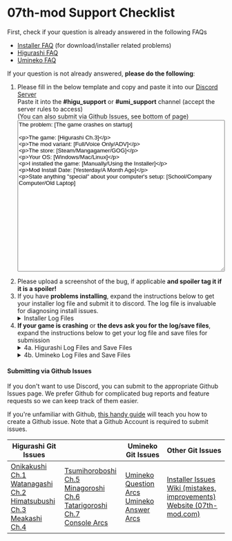 # 07th-mod Support Checklist

First, check if your question is already answered in the following FAQs

- [Installer FAQ](https://07th-mod.com/wiki/Installer/faq/) (for download/installer related problems)
- [Higurashi FAQ](https://07th-mod.com/wiki/Higurashi/FAQ/)
- [Umineko FAQ](https://07th-mod.com/wiki/Umineko/Umineko-Part-0-TroubleShooting-and-FAQ/)

If your question is not already answered, **please do the following**:

<ol>
<li>Please fill in the below template and copy and paste it into our <a href=https://discord.gg/pf5VhF9>Discord Server</a><br>
Paste it into the <b>#higu_support</b> or <b>#umi_support</b> channel (accept the server rules to access)<br>
(You can also submit via Github Issues, see bottom of page)
<textarea style="width:100%;height: 350px;font-family:Arial, Helvetica, sans-serif">
The problem: [The game crashes on startup]

The game: [Higurashi Ch.3]

The mod variant: [Full/Voice Only/ADV]

The store: [Steam/Mangagamer/GOG]

Your OS: [Windows/Mac/Linux]

I installed the game: [Manually/Using the Installer]

Mod Install Date: [Yesterday/A Month Ago]

State anything "special" about your computer's setup: [School/Company Computer/Old Laptop]
</textarea>
</li>
<li>Please upload a screenshot of the bug, if applicable <b>and spoiler tag it if it is a spoiler!</b></li>
<li>If you have <b>problems installing</b>, expand the instructions below to get your installer log file and submit it to discord. The log file is invaluable for diagnosing install issues.

<details class="example">
    <summary>Installer Log Files</summary>
    <h2 style="margin-top: 10px;">Finding the install log</h2>
    You can use any of the methods below to get your log file.
    <h3>Method 1: From the web interface</h3>
    <p>After the install has started, click the green <b style="background: green; color:white; padding: 10px; line-height: 40px">DOWNLOAD LOG</b> button under the console ouptut. This will download a .zip file containing all the logs, which you can then submit to us.</p>
    <h3>Method 2: From the install launcher (Windows Only)</h3>
    <ul>
        <li>Open the install launcher</li>
        <li>Click the <b style="background: SteelBlue; color:white; padding: 5px">⯈ Advanced Tools</b> expander</li>
        <li>Click the <b style="background: SteelBlue; color:white; padding: 5px">Show Installer Logs</b> button. An explorer window will appear containing the log files. </li>
        <li>Send us the <code>*.txt</code> files by zipping all of them, or dragging them into Discord</li>
    </ul>
    <h3>Method 3: Manual navigation</h3>
    <p>Use this method if the installer doesn&#39;t start at all.</p>
    <h4>Windows</h4>
    <p>If you saved the installer launcher to:</p>
    <p><code>C:\downloads\07th-Mod.Installer.Windows.exe</code></p>
    <p>your install logs would be located at:</p>
    <p><code>C:\downloads\07th-mod_installer\INSTALLER_LOGS\MOD-INSTALLER-LOG-[date].txt</code></p>
    <h4>Linux and Mac</h4>
    <p>Look directly in the <code>07th-mod_installer\INSTALLER_LOGS</code> folder, as Linux and Mac do not have a launcher.</p>
    <h3>Method 4: From the game folder</h3>
    <p>The installer will also attempt to save a log to the game being modded. Use this method if you have moved or deleted the installer launcher, or if you want to check the log for a specific game.</p>
    <ul>
        <li>For Umineko: The log will be placed directly in the game folder. Example:
            <br><code>C:\games\Steam\steamapps\common\Umineko\MOD-INSTALLER-LOG-[date].txt</code></li>
        <li>For Higurashi: In the <code>HigurashiEp0[X]_Data</code> subfolder (where X is the chapter number). This is the same location as the game logs. Example:
            <br> <code>C:\games\Steam\steamapps\common\Higurashi When They Cry\HigurashiEp01_Data\MOD-INSTALLER-LOG-[date].txt</code></li>
    </ul>
</details>

</li>
<li><b>If your game is crashing</b> or <b>the devs ask you for the log/save files</b>, expand the instructions below to get your log file and save files for submission

<details class="example">
    <summary>4a. Higurashi Log Files and Save Files</summary>
    <h4>Game Log (output_log.txt)</h4>
    <ul>
        <li>On Windows, the log is located in the <code>HigurashiEp0X_Data</code> folder, in the game folder. For example <code>C:\games\Steam\steamapps\common\Higurashi When They Cry\HigurashiEp01_Data\output_log.txt</code>.</li>
        <li>On MacOS, the log is located at <code>/Users/&lt;yourusername&gt;/Library/Logs/Unity/Player.log</code></li>
        <li>On Linux <code>TODO: fill out Linux log location</code></li>
    </ul>
    <h4>Save Files (*.dat files)</h4>
    <p>You may need to zip all the save files together before you submit them.</p>
    <ul>
        <li>Windows: <code>C:\Users\[YOUR_USERNAME]\AppData\Roaming\MangaGamer\higurashi01</code></li>
        <li>MacOS: <code>~/Library/Application Support/unity.MangaGamer.Higurashi When They Cry - Ch.1 Onikakushi</code></li>
        <li>Linux: <code>~/.config/unity3d/Mangagamer/Higurashi When They Cry _ Ch_1 Onikakushi</code></li>
    </ul>
</details>

<details class="example">
    <summary>4b. Umineko Log Files and Save Files</summary>
    <h4>Save Files</h4>
    <ul>
        <li>First check the <code>mysav</code> folder inside the game folder: <code>C:\Program Files (x86)\Steam\steamapps\common\Umineko\mysav</code></li>
        <li>Occasionally can be found at the steam folder, even if the game is not in the steam folder: <code>[PATH_TO_STEAM_FOLDER]\Steam\steamapps\common\Umineko\mysav</code> (<a href="https://07th-mod.com/wiki/Umineko/Umineko-Part-0-TroubleShooting-and-FAQ/#steam-sync-doesnt-work">See this FAQ</a>). </li>
    </ul>
    <h4>Game Log</h4>
    <ol>
        <li>Windows Instructions:
            <ul>
                <li>Start the game in Debug mode by double clicking <code>Umineko1to4_DebugMode.bat</code> or <code>Umineko5to8_DebugMode.bat</code>, located in the game folder.</li>
                <li>An folder will immediately popup showing the <code>stdout.txt</code> and <code>stderr.txt</code> files, but don&#39;t submit them yet.</li>
                <li>Play the game until you make game crash, then submit the <code>stdout.txt</code> and <code>stderr.txt</code> text files to us.</li>
            </ul>
        </li>
        <li>On Linux or Mac you can view errors by launching the game from a console window</li>
    </ol>
</details>

</li>
</ol>


#### Submitting via Github Issues

If you don't want to use Discord, you can submit to the appropriate Github Issues page. We prefer Github for complicated bug reports and feature requests so we can keep track of them easier.

If you're unfamiliar with Github, [this handy guide](https://help.github.com/en/github/managing-your-work-on-github/creating-an-issue) will teach you how to create a Github issue. Note that a Github Account is required to submit issues.
<table>
<thead>
<tr class="header">
<th>Higurashi Git Issues</th>
<th></th>
<th>Umineko Git Issues</th>
<th>Other Git Issues</th>
</tr>
</thead>
<tbody>
<td>
    <a href="https://github.com/07th-mod/onikakushi/issues">Onikakushi Ch.1</a><br>
    <a href="https://github.com/07th-mod/watanagashi/issues">Watanagashi Ch.2</a><br>
    <a href="https://github.com/07th-mod/himatsubushi/issues">Himatsubushi Ch.3</a><br>
    <a href="https://github.com/07th-mod/meakashi/issues">Meakashi Ch.4</a><br>
</td>
<td>
    <a href="https://github.com/07th-mod/tsumihoroboshi/issues">Tsumihoroboshi Ch.5</a><br>
    <a href="https://github.com/07th-mod/minagoroshi/issues">Minagoroshi Ch.6</a><br>
    <a href="https://github.com/07th-mod/tatarigoroshi/issues">Tatarigoroshi Ch.7</a><br>
    <a href="https://github.com/07th-mod/higurashi-console-arcs">Console Arcs</a><br>
</td>
<td>
    <a href="https://github.com/07th-mod/umineko-question/issues">Umineko Question Arcs</a><br>
    <a href="https://github.com/07th-mod/umineko-answer/issues">Umineko Answer Arcs</a><br>
</td>
<td>
    <a href="https://github.com/07th-mod/python-patcher/issues">Installer Issues</a><br>
    <a href="https://github.com/07th-mod/wiki/issues">Wiki (mistakes, improvements)</a><br>
    <a href="https://github.com/07th-mod/website/issues">Website (07th-mod.com)</a><br>
</td>
</tbody>
</table>
